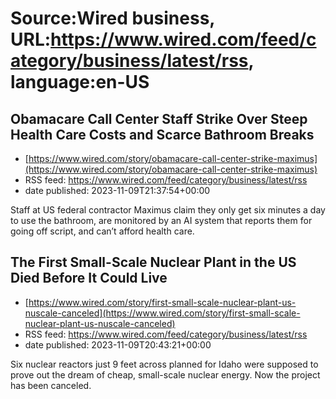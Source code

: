 # Source:Wired business, URL:https://www.wired.com/feed/category/business/latest/rss, language:en-US

## Obamacare Call Center Staff Strike Over Steep Health Care Costs and Scarce Bathroom Breaks
 - [https://www.wired.com/story/obamacare-call-center-strike-maximus](https://www.wired.com/story/obamacare-call-center-strike-maximus)
 - RSS feed: https://www.wired.com/feed/category/business/latest/rss
 - date published: 2023-11-09T21:37:54+00:00

Staff at US federal contractor Maximus claim they only get six minutes a day to use the bathroom, are monitored by an AI system that reports them for going off script, and can’t afford health care.

## The First Small-Scale Nuclear Plant in the US Died Before It Could Live
 - [https://www.wired.com/story/first-small-scale-nuclear-plant-us-nuscale-canceled](https://www.wired.com/story/first-small-scale-nuclear-plant-us-nuscale-canceled)
 - RSS feed: https://www.wired.com/feed/category/business/latest/rss
 - date published: 2023-11-09T20:43:21+00:00

Six nuclear reactors just 9 feet across planned for Idaho were supposed to prove out the dream of cheap, small-scale nuclear energy. Now the project has been canceled.

